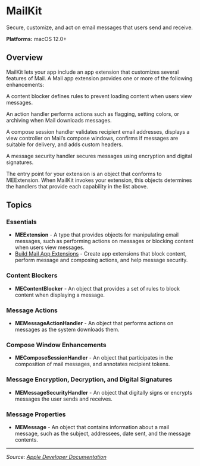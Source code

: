 # MailKit

Secure, customize, and act on email messages that users send and receive.

**Platforms:** macOS 12.0+

## Overview
MailKit lets your app include an app extension that customizes several features of Mail. A Mail app extension provides one or more of the following enhancements:

A content blocker defines rules to prevent loading content when users view messages.

An action handler performs actions such as flagging, setting colors, or archiving when Mail downloads messages.

A compose session handler validates recipient email addresses, displays a view controller on Mail’s compose windows, confirms if messages are suitable for delivery, and adds custom headers.

A message security handler secures messages using encryption and digital signatures.

The entry point for your extension is an object that conforms to MEExtension. When MailKit invokes your extension, this objects determines the handlers that provide each capability in the list above.

## Topics

### Essentials
- **MEExtension** - A type that provides objects for manipulating email messages, such as performing actions on messages or blocking content when users view messages.
- [Build Mail App Extensions](https://developer.apple.com/documentation/mailkit/build_mail_app_extensions) - Create app extensions that block content, perform message and composing actions, and help message security.
### Content Blockers
- **MEContentBlocker** - An object that provides a set of rules to block content when displaying a message.
### Message Actions
- **MEMessageActionHandler** - An object that performs actions on messages as the system downloads them.
### Compose Window Enhancements
- **MEComposeSessionHandler** - An object that participates in the composition of mail messages, and annotates recipient tokens.
### Message Encryption, Decryption, and Digital Signatures
- **MEMessageSecurityHandler** - An object that digitally signs or encrypts messages the user sends and receives.
### Message Properties
- **MEMessage** - An object that contains information about a mail message, such as the subject, addressees, date sent, and the message contents.

---

*Source: [Apple Developer Documentation](https://developer.apple.com/documentation/MailKit)*
